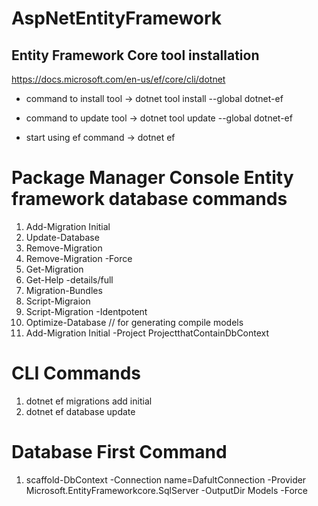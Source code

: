 # AspNetEntityFramework

Entity Framework Core tool installation
------------------------------------------
https://docs.microsoft.com/en-us/ef/core/cli/dotnet

- command to install tool ->
   dotnet tool install --global dotnet-ef

- command to update tool ->
  dotnet tool update --global dotnet-ef

- start using ef command -> dotnet ef

# Package Manager Console Entity framework database commands 

1. Add-Migration Initial   
2. Update-Database
3. Remove-Migration
4. Remove-Migration -Force
5. Get-Migration
6. Get-Help -details/full
7. Migration-Bundles
8. Script-Migraion
9. Script-Migration -Identpotent
10. Optimize-Database  // for generating compile models
11. Add-Migration Initial -Project ProjectthatContainDbContext

# CLI Commands
1. dotnet ef migrations add initial
2. dotnet ef database update
   
# Database First Command
1. scaffold-DbContext -Connection name=DafultConnection -Provider Microsoft.EntityFrameworkcore.SqlServer -OutputDir Models -Force
